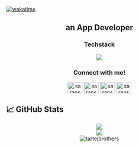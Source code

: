 [![wakatime](https://wakatime.com/badge/user/e755a36a-5cc0-4ce6-85ee-63761b3e1ed3.svg)](https://wakatime.com/@e755a36a-5cc0-4ce6-85ee-63761b3e1ed3)

<h2 align="center">an App Developer</h2>

<h3 align="center">Techstack</h3>
<p align="center">
  <img src="https://skillicons.dev/icons?i=html,css,js,git,github,vscode,bootstrap,tailwind,npm,ts,postman,figma,flutter,dart,c,python,docker,cpp&perline=8" />
</p>

<h3 align="center">Connect with me!</h3>
<p align="center">
  <a href="https://www.linkedin.com/in/dev-karan-singh/" target="_blank"><img align="center" src="https://raw.githubusercontent.com/rahuldkjain/github-profile-readme-generator/master/src/images/icons/Social/linked-in-alt.svg" alt="saranshbangar" height="30" width="40" /></a>
  <a href="https://www.geeksforgeeks.org/user/d_k_singh/" target="_blank"><img align="center" src="https://raw.githubusercontent.com/rahuldkjain/github-profile-readme-generator/master/src/images/icons/Social/geeks-for-geeks.svg" alt="saranshbangar" height="30" width="40" /></a>
  <a href="https://leetcode.com/u/d_k_singh/" target="_blank"><img align="center" src="https://raw.githubusercontent.com/rahuldkjain/github-profile-readme-generator/master/src/images/icons/Social/leet-code.svg" alt="saranshbangar" height="30" width="40" /></a>
  <a href="https://instagram.com/the_d_k_dhillon" target="_blank"><img align="center" src="https://raw.githubusercontent.com/rahuldkjain/github-profile-readme-generator/master/src/images/icons/Social/instagram.svg" alt="saransh.bangar" height="30" width="40" /></a>
</p>

## 📈 GitHub Stats

<div align="center">
  <img src="https://github-profile-summary-cards.vercel.app/api/cards/stats?username=DKSingh1604&theme=synthwave" />
</div>
<div align="center">
  <img src="https://github-profile-summary-cards.vercel.app/api/cards/repos-per-language?username=DKSingh1604&theme=synthwave" />
</div>
<div align="center">
  <img src="https://github-readme-stats.vercel.app/api/wakatime?username=DKSingh&theme=dark" alt="tartejbrothers" />
</div>
